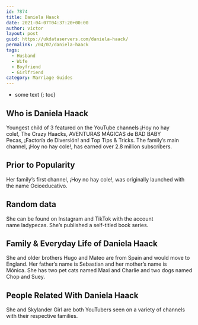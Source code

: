 ```yaml
---
id: 7874
title: Daniela Haack
date: 2021-04-07T04:37:20+00:00
author: victor
layout: post
guid: https://ukdataservers.com/daniela-haack/
permalink: /04/07/daniela-haack
tags:
  - Husband
  - Wife
  - Boyfriend
  - Girlfriend
category: Marriage Guides
---
```


* some text
{: toc}


## Who is Daniela Haack



Youngest child of 3 featured on the YouTube channels ¡Hoy no hay cole!, The Crazy Haacks, AVENTURAS MÁGICAS de BAD BABY Pecas, ¡Factoría de Diversión! and Top Tips & Tricks. The family&#8217;s main channel, ¡Hoy no hay cole!, has earned over 2.8 million subscribers. 

                
                
                
## Prior to Popularity



Her family&#8217;s first channel, ¡Hoy no hay cole!, was originally launched with the name Ocioeducativo. 

                
                
                
## Random data



She can be found on Instagram and TikTok with the account name ladypecas. She&#8217;s published a self-titled book series.

                
                
                
## Family & Everyday Life of Daniela Haack



She and older brothers Hugo and Mateo are from Spain and would move to England. Her father&#8217;s name is Sebastian and her mother&#8217;s name is Mónica. She has two pet cats named Maxi and Charlie and two dogs named Chop and Suey.

                
                
                
## People Related With Daniela Haack



She and Skylander Girl are both YouTubers seen on a variety of channels with their respective families.

                
              
            
          
          
          